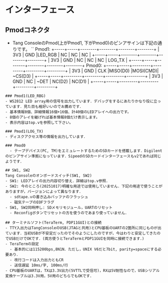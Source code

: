 # インターフェース
## Pmodコネクタ
- Tang ConsoleのPmod(上がPmod1, 下がPmod0)のピンアサインは下記の通りです。
``
Pmod1:
+-----+-----+--------+--------+--------+--------+
| 3V3 | GND |LED_RGB |   NC   |   NC   |   NC   |
+-----+-----+--------+--------+--------+--------+
| 3V3 | GND |   NC   |   NC   |   NC   | LOG_TX |
+-----+-----+--------+--------+--------+--------+
Pmod0:
+-----+-----+---------+---------+---------+---------+
| 3V3 | GND |  CLK    |MISO(D0) |MOSI(CMD)| ~CS(D3) |
+-----+-----+---------+---------+---------+---------+
| 3V3 | GND |   NC    |  ~DET   | NC(D2)  |  NC(D1) |
+-----+-----+---------+---------+---------+---------+
```
### Pmod1(LED_RBG)
- WS2812 LED array用の信号を出力しています．デバッグをするにあたりかなり役に立っています．見た目も格好いいのでお薦めです．
- 基本情報8個、詳細情報16個+16個、計40個のLEDアレイへの出力です。
- 8個のアレイを継げれば基本情報8個だけ表示します。
- 表示内容はtop.vを参照して下さい。

### Pmod1(LOG_TX)
- ディスクアクセス等の情報を出力しています．

### Pmod0
  - テープデバイス(PC, TM)をエミュレートするためのSDカードを搭載します．Digilentのピンアサイン準拠になっています．SipeedのSDカードインターフェースもv2であれば同じようです．

## SW1, SW2
Tang Consoleのオンボードスイッチ(SW1, SW2)
- SW1: LEDアレイの出力内容切り替え．詳細はtop.v参照．
- SW2: 今のところ(20251017)明確な用途では使用していません．下記の用途で使うことがありますが，バージョンによって異なります．
  - sdtape.vの書き込みバッファのフラッシュ
  - 磁気テープのEOFフラグ
- SW1, SW2同時押し: SDメモリモジュール，UARTのリセット
  - Reconfigボタンでリセットの方を使うのであまり使っていません．

## ターミナルソフト(TeraTerm, PDP11GUI)との接続
- TTY入出力はTangConsoleのUSB(JTAGと共用)とCPU基板のUARTの2箇所に同じものが出ています．当初USBが不安定だったのでそのようにしたのですが，今はわりと安定してきたのでUSBだけでOKです．(両方使うとTeraTermとPDP11GUIを同時に接続できます．)
- TeraTermの設定
  - 基本的には115200bps,8N1N．ただし，UNIX V6だと7bit, parity=spaceにする必要あり．
  - 改行コードは入力出力ともCR
  - 送信遅延 10ms/字, 100ms/行
- CPU基板のUARTは，TXは3.3V出力(5VTTLで受信可)，RXは5V耐性なので，USBシリアル変換ケーブルは3.3V用，5V用のどちらでもOKです．
